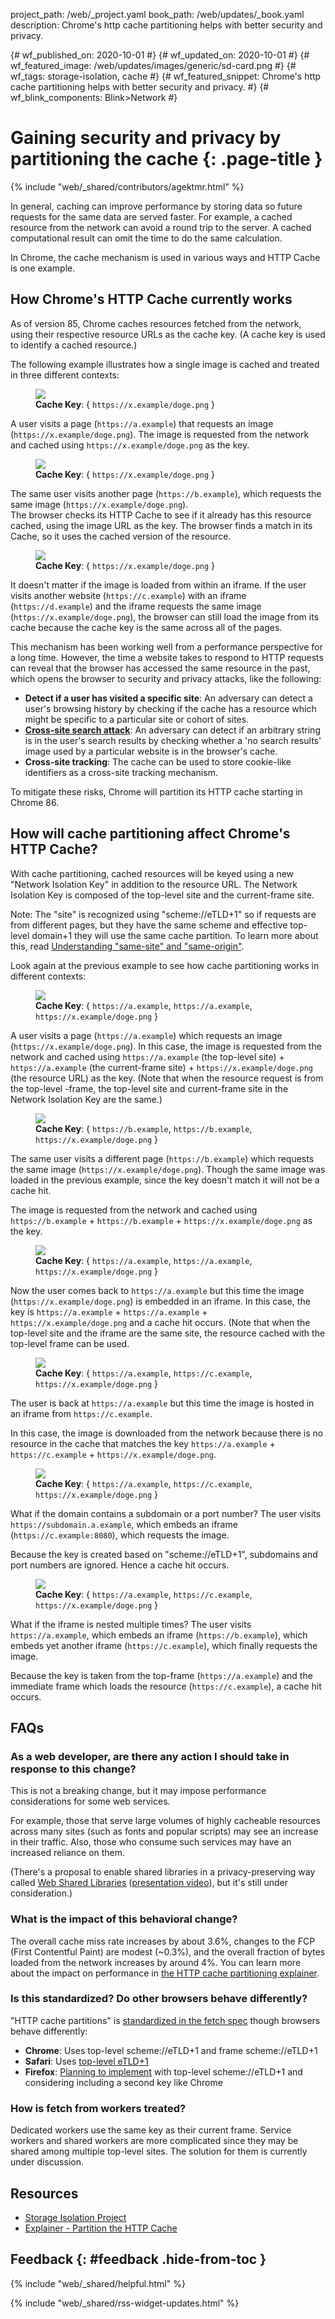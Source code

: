 project_path: /web/_project.yaml
book_path: /web/updates/_book.yaml
description: Chrome's http cache partitioning helps with better security and privacy.

{# wf_published_on: 2020-10-01 #}
{# wf_updated_on: 2020-10-01 #}
{# wf_featured_image: /web/updates/images/generic/sd-card.png #}
{# wf_tags: storage-isolation, cache #}
{# wf_featured_snippet: Chrome's http cache partitioning helps with better security and privacy. #}
{# wf_blink_components: Blink>Network #}

# Gaining security and privacy by partitioning the cache {: .page-title }

{% include "web/_shared/contributors/agektmr.html" %}

In general, caching can improve performance by storing data so future requests
for the same data are served faster. For example, a cached resource from the
network can avoid a round trip to the server. A cached computational result can
omit the time to do the same calculation.

In Chrome, the cache mechanism is used in various ways and HTTP Cache is one example.

## How Chrome's HTTP Cache currently works

As of version 85, Chrome caches resources fetched from the network, using their
respective resource URLs as the cache key. (A cache key is used to identify a
cached resource.)

The following example illustrates how a single image is cached and treated in
three different contexts:

<figure class="attempt-left">
  <img src="/web/updates/images/2020/10/http-cache-partitioning-1.png">
  <figcaption>
    <b>Cache Key</b>: { <code>https://x.example/doge.png</code> }
  </figcaption>
</figure>

A user visits a page (`https://a.example`) that requests an image
(`https://x.example/doge.png`). The image is requested from the network and
cached using `https://x.example/doge.png` as the key.

<div class="clearfix"></div>

<figure class="attempt-left">
  <img src="/web/updates/images/2020/10/http-cache-partitioning-2.png">
  <figcaption>
    <b>Cache Key</b>: { <code>https://x.example/doge.png</code> }
  </figcaption>
</figure>

The same user visits another page (`https://b.example`), which requests the same
image (`https://x.example/doge.png`).  
The browser checks its HTTP Cache to see
if it already has this resource cached, using the image URL as the key. The
browser finds a match in its Cache, so it uses the cached version of the
resource.

<div class="clearfix"></div>

<figure class="attempt-left">
  <img src="/web/updates/images/2020/10/http-cache-partitioning-3.png">
  <figcaption>
    <b>Cache Key</b>: { <code>https://x.example/doge.png</code> }
  </figcaption>
</figure>

It doesn't matter if the image is loaded from within an iframe. If the user
visits another website (`https://c.example`) with an iframe
(`https://d.example`) and the iframe requests the same image
(`https://x.example/doge.png`), the browser can still load the image from its
cache because the cache key is the same across all of the pages.

<div class="clearfix"></div>

This mechanism has been working well from a performance perspective for a long
time. However, the time a website takes to respond to HTTP requests can reveal
that the browser has accessed the same resource in the past, which opens the
browser to security and privacy attacks, like the following:

- **Detect if a user has visited a specific site**: An adversary can detect a
  user's browsing history by checking if the cache has a resource which might be
  specific to a particular site or cohort of sites.
- **[Cross-site search
  attack](https://portswigger.net/daily-swig/new-xs-leak-techniques-reveal-fresh-ways-to-expose-user-information)**:
  An adversary can detect if an arbitrary string is in the user's search results
  by checking whether a 'no search results' image used by a particular website
  is in the browser's cache.
- **Cross-site tracking**: The cache can be used to store cookie-like
  identifiers as a cross-site tracking mechanism.

To mitigate these risks, Chrome will partition its HTTP cache starting in Chrome 86.

## How will cache partitioning affect Chrome's HTTP Cache?

With cache partitioning, cached resources will be keyed using a new "Network
Isolation Key" in addition to the resource URL. The Network Isolation Key is
composed of the top-level site and the current-frame site.

Note: The "site" is recognized using "scheme://eTLD+1" so if requests are from
different pages, but they have the same scheme and effective top-level domain+1
they will use the same cache partition. To learn more about this, read
[Understanding "same-site" and
"same-origin"](https://web.dev/same-site-same-origin/).

Look again at the previous example to see how cache partitioning works in
different contexts:

<figure class="attempt-left">
  <img src="/web/updates/images/2020/10/http-cache-partitioning-1.png">
  <figcaption>
    <b>Cache Key</b>: { <code>https://a.example</code>, <code>https://a.example</code>, <code>https://x.example/doge.png</code> }
  </figcaption>
</figure>

A user visits a page (`https://a.example`) which requests an image
(`https://x.example/doge.png`). In this case, the image is requested from the
network and cached using `https://a.example` (the top-level site) +
`https://a.example` (the current-frame site) + `https://x.example/doge.png` (the
resource URL) as the key. (Note that when the resource request is from the
top-level -frame, the top-level site and current-frame site in the Network
Isolation Key are the same.)

<div class="clearfix"></div>

<figure class="attempt-left">
  <img src="/web/updates/images/2020/10/http-cache-partitioning-2.png">
  <figcaption>
    <b>Cache Key</b>: { <code>https://b.example</code>, <code>https://b.example</code>, <code>https://x.example/doge.png</code> }
  </figcaption>
</figure>

The same user visits a different page (`https://b.example`) which requests the
same image (`https://x.example/doge.png`). Though the same image was loaded in
the previous example, since the key doesn't match it will not be a cache hit.

The image is requested from the network and cached using `https://b.example` +
`https://b.example` + `https://x.example/doge.png` as the key.

<div class="clearfix"></div>

<figure class="attempt-left">
  <img src="/web/updates/images/2020/10/http-cache-partitioning-6.png">
  <figcaption>
    <b>Cache Key</b>: { <code>https://a.example</code>, <code>https://a.example</code>, <code>https://x.example/doge.png</code> }
  </figcaption>
</figure>

Now the user comes back to `https://a.example` but this time the image
(`https://x.example/doge.png`) is embedded in an iframe. In this case, the
key is `https://a.example` + `https://a.example` + `https://x.example/doge.png`
and a cache hit occurs. (Note that when the top-level site and the iframe are
the same site, the resource cached with the top-level frame can be used.

<div class="clearfix"></div>

<figure class="attempt-left">
  <img src="/web/updates/images/2020/10/http-cache-partitioning-4.png">
  <figcaption>
    <b>Cache Key</b>: { <code>https://a.example</code>, <code>https://c.example</code>, <code>https://x.example/doge.png</code> }
  </figcaption>
</figure>

The user is back at `https://a.example` but this time the image is hosted in an
iframe from `https://c.example`.

In this case, the image is downloaded from the network because there is no
resource in the cache that matches the key `https://a.example` +
`https://c.example` + `https://x.example/doge.png`.

<div class="clearfix"></div>

<figure class="attempt-left">
  <img src="/web/updates/images/2020/10/http-cache-partitioning-7.png">
  <figcaption>
    <b>Cache Key</b>: { <code>https://a.example</code>, <code>https://c.example</code>, <code>https://x.example/doge.png</code> }
  </figcaption>
</figure>

What if the domain contains a subdomain or a port number? The user visits
`https://subdomain.a.example`, which embeds an iframe
(`https://c.example:8080`), which requests the image.

Because the key is created based on "scheme://eTLD+1", subdomains and port
numbers are ignored. Hence a cache hit occurs.

<div class="clearfix"></div>

<figure class="attempt-left">
  <img src="/web/updates/images/2020/10/http-cache-partitioning-5.png">
  <figcaption>
    <b>Cache Key</b>: { <code>https://a.example</code>, <code>https://c.example</code>, <code>https://x.example/doge.png</code> }
  </figcaption>
</figure>

What if the iframe is nested multiple times? The user visits
`https://a.example`, which embeds an iframe (`https://b.example`), which embeds
yet another iframe (`https://c.example`), which finally requests the image.

Because the key is taken from the top-frame (`https://a.example`) and the
immediate frame which loads the resource (`https://c.example`), a cache hit
occurs.

<div class="clearfix"></div>

## FAQs

### As a web developer, are there any action I should take in response to this change?

This is not a breaking change, but it may impose performance considerations for
some web services.

For example, those that serve large volumes of highly cacheable resources across
many sites (such as fonts and popular scripts) may see an increase in their
traffic. Also, those who consume such services may have an increased reliance on
them.

(There's a proposal to enable shared libraries in a privacy-preserving way
called [Web Shared
Libraries](https://docs.google.com/document/d/1lQykm9HgzkPlaKXwpQ9vNc3m2Eq2hF4TY-Vup5wg4qg/edit#)
([presentation video](https://www.youtube.com/watch?v=cBY3ZcHifXw)), but it's
still under consideration.)

### What is the impact of this behavioral change?

The overall cache miss rate increases by about 3.6%, changes to the FCP (First
Contentful Paint) are modest (~0.3%), and the overall fraction of bytes loaded
from the network increases by around 4%. You can learn more about the impact on
performance in [the HTTP cache partitioning
explainer](https://github.com/shivanigithub/http-cache-partitioning#impact-on-metrics).

### Is this standardized? Do other browsers behave differently?

"HTTP cache partitions" is [standardized in the fetch
spec](https://fetch.spec.whatwg.org/#http-cache-partitions) though browsers
behave differently:

- **Chrome**: Uses top-level scheme://eTLD+1 and frame scheme://eTLD+1
- **Safari**: Uses [top-level eTLD+1](https://webkit.org/blog/8613/intelligent-tracking-prevention-2-1/)
- **Firefox**: [Planning to
  implement](https://bugzilla.mozilla.org/show_bug.cgi?id=1536058) with
  top-level scheme://eTLD+1 and considering including a second key like Chrome

### How is fetch from workers treated?

Dedicated workers use the same key as their current frame. Service workers and
shared workers are more complicated since they may be shared among multiple
top-level sites. The solution for them is currently under discussion.

## Resources

- [Storage Isolation
  Project](https://docs.google.com/document/d/1V8sFDCEYTXZmwKa_qWUfTVNAuBcPsu6FC0PhqMD6KKQ/edit#heading=h.oixrt0wpp8h5)
- [Explainer - Partition the HTTP Cache](https://github.com/shivanigithub/http-cache-partitioning)

## Feedback {: #feedback .hide-from-toc }

{% include "web/_shared/helpful.html" %}

{% include "web/_shared/rss-widget-updates.html" %}
